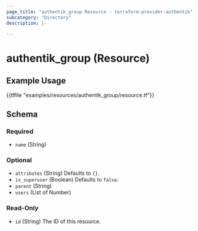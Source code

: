 ```yaml
---
page_title: "authentik_group Resource - terraform-provider-authentik"
subcategory: "Directory"
description: |-
  
---
```


# authentik_group (Resource)



## Example Usage

{{tffile "examples/resources/authentik_group/resource.tf"}}

<!-- schema generated by tfplugindocs -->
## Schema

### Required

- `name` (String)

### Optional

- `attributes` (String) Defaults to `{}`.
- `is_superuser` (Boolean) Defaults to `false`.
- `parent` (String)
- `users` (List of Number)

### Read-Only

- `id` (String) The ID of this resource.


